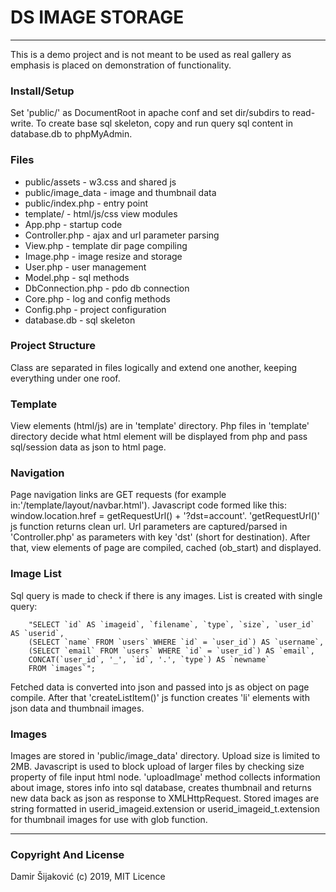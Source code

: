 # DS IMAGE STORAGE

---

This is a demo project and is not meant to be used as real gallery as emphasis is
placed on demonstration of functionality.

### Install/Setup

Set 'public/' as DocumentRoot in apache conf and set dir/subdirs to read-write.
To create base sql skeleton, copy and run query sql content in database.db to phpMyAdmin.  


### Files

* public/assets - w3.css and shared js
* public/image_data - image and thumbnail data
* public/index.php - entry point
* template/ - html/js/css view modules
* App.php - startup code
* Controller.php - ajax and url parameter parsing
* View.php - template dir page compiling
* Image.php - image resize and storage
* User.php - user management
* Model.php - sql methods
* DbConnection.php - pdo db connection
* Core.php - log and config methods
* Config.php - project configuration
* database.db - sql skeleton


### Project Structure

Class are separated in files logically and extend one another, keeping everything
under one roof.


### Template

View elements (html/js) are in 'template' directory.
Php files in 'template' directory decide what html element will be
displayed from php and pass sql/session data as json to html page.


### Navigation 

Page navigation links are GET requests (for example in:'/template/layout/navbar.html').
Javascript code formed like this:  window.location.href = getRequestUrl() + '?dst=account'.
'getRequestUrl()' js function returns clean url. Url parameters are captured/parsed in 
'Controller.php' as parameters with key 'dst' (short for destination). After 
that, view elements of page are compiled, cached (ob_start) and displayed. 


### Image List

Sql query is made to check if there is any images. List is created with single query:

        "SELECT `id` AS `imageid`, `filename`, `type`, `size`, `user_id` AS `userid`, 
        (SELECT `name` FROM `users` WHERE `id` = `user_id`) AS `username`,
        (SELECT `email` FROM `users` WHERE `id` = `user_id`) AS `email`,
        CONCAT(`user_id`, '_', `id`, '.', `type`) AS `newname`
        FROM `images`"; 
        
Fetched data is converted into json and passed into js as object on page compile.
After that 'createListItem()' js function creates 'li' elements with json data 
and thumbnail images. 


### Images

Images are stored in 'public/image_data' directory. Upload size is limited to
2MB. Javascript is used to block upload of larger files by checking size property of
file input html node. 'uploadImage' method collects information about image, stores
info into sql database, creates thumbnail and returns new data back as json 
as response to XMLHttpRequest. Stored images are string formatted in userid_imageid.extension or
userid_imageid_t.extension for thumbnail images for use with glob function.

---

### Copyright And License

Damir Šijaković (c) 2019, MIT Licence 
